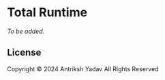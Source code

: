 Total Runtime
=============

*To be added.*

License
-------

Copyright © 2024 Antriksh Yadav All Rights Reserved
